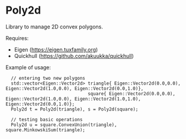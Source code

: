 # Poly2d

Library to manage 2D convex polygons.

Requires:
 - Eigen (https://eigen.tuxfamily.org)
 - Quickhull (https://github.com/akuukka/quickhull)

Example of usage:

```
  // entering two new polygons
  std::vector<Eigen::Vector2d> triangle{ Eigen::Vector2d(0.0,0.0), Eigen::Vector2d(1.0,0.0), Eigen::Vector2d(0.0,1.0)},
                               square{ Eigen::Vector2d(0.0,0.0), Eigen::Vector2d(1.0,0.0), Eigen::Vector2d(1.0,1.0), Eigen::Vector2d(0.0,1.0)}; 
  Poly2d t = Poly2d(triangle), s = Poly2d(square);
  
  // testing basic operations
  Poly2d u = square.ConvexUnion(triangle), square.MinkowskiSum(triangle);
```
